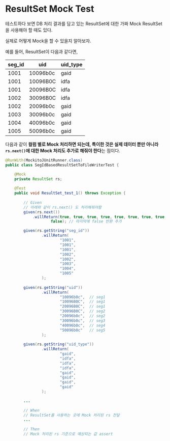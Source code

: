 # ResultSet Mock Test

테스트하다 보면 DB 처리 결과를 담고 있는 ResultSet에 대한 가짜 Mock ResultSet을 사용해야 할 때도 있다.

실제로 어떻게 Mock을 할 수 있을지 알아보자.

예를 들어, ResultSet이 다음과 같다면,

seg_id | uid | uid_type
--- | --- | ---
1001 | 10096b0c | gaid
1001 | 10096B0C | idfa
1001 | 20096B0C | idfa
1002 | 30096B0C | idfa
1002 | 20096b0c | gaid
1003 | 30096b0c | gaid
1004 | 40096b0c | gaid
1005 | 50096b0c | gaid

다음과 같이 **컬럼 별로 Mock 처리하면 되는데, 특이한 것은 실제 데이터 뿐만 아니라 `rs.next()`에 대한 Mock 처리도 추가로 해줘야 한다**는 점이다.

```java
@RunWith(MockitoJUnitRunner.class)
public class SegIdBasedResultSetToFileWriterTest {

    @Mock
    private ResultSet rs;
    
    @Test
    public void ResultSet_test_1() throws Exception {
    
        // Given
        // 아래와 같이 rs.next() 도 처리해줘야함
        given(rs.next())
            .willReturn(true, true, true, true, true, true, true, true, 
                    false); // 마지막에 false 반환 추가

        given(rs.getString("seg_id"))
                .willReturn(
                        "1001",
                        "1001",
                        "1001",
                        "1002",
                        "1002",
                        "1003",
                        "1004",
                        "1005"
                );
                
        given(rs.getString("uid"))
                .willReturn(
                        "10096b0c",  // seg1
                        "10096B0C",  // seg1
                        "20096B0C",  // seg1
                        "30096B0C",  // seg2
                        "20096b0c",  // seg2
                        "30096b0c",  // seg3
                        "40096b0c",  // seg4
                        "50096b0c"   // seg5
                );
                
        given(rs.getString("uid_type"))
                .willReturn(
                        "gaid",
                        "idfa",
                        "idfa",
                        "idfa",
                        "gaid",
                        "gaid",
                        "gaid",
                        "gaid"
                );

        ...
        
        // When
        // ResultSet를 사용하는 곳에 Mock 처리된 rs 전달
        ...
        
        // Then
        // Mock 처리된 rs 기준으로 예상되는 값 assert
```
